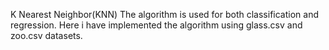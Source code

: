 K Nearest Neighbor(KNN)
The algorithm is used for both classification and regression.
Here i have implemented the algorithm using glass.csv and zoo.csv datasets.
